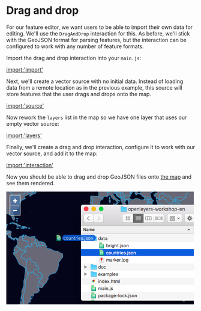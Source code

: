 # Drag and drop

For our feature editor, we want users to be able to import their own data for editing.  We'll use the `DragAndDrop` interaction for this.  As before, we'll stick with the GeoJSON format for parsing features, but the interaction can be configured to work with any number of feature formats.

Import the drag and drop interaction into your `main.js`:

[import:'import'](../../../src/en/examples/vector/drag-n-drop.js)

Next, we'll create a vector source with no initial data.  Instead of loading data from a remote location as in the previous example, this source will store features that the user drags and drops onto the map.

[import:'source'](../../../src/en/examples/vector/drag-n-drop.js)

Now rework the `layers` list in the map so we have one layer that uses our empty vector source:

[import:'layers'](../../../src/en/examples/vector/drag-n-drop.js)

Finally, we'll create a drag and drop interaction, configure it to work with our vector source, and add it to the map:

[import:'interaction'](../../../src/en/examples/vector/drag-n-drop.js)

Now you should be able to drag and drop GeoJSON files onto [the map]({{book.workshopUrl}}) and see them rendered.

![Drag and drop](drag-n-drop.png)
